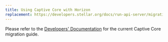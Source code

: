 ```yaml
---
title: Using Captive Core with Horizon
replacement: https://developers.stellar.org/docs/run-api-server/migrating/
---
```


Please refer to the [Developers' Documentation](https://developers.stellar.org/docs/run-api-server/migrating/) for the current Captive Core migration guide.
